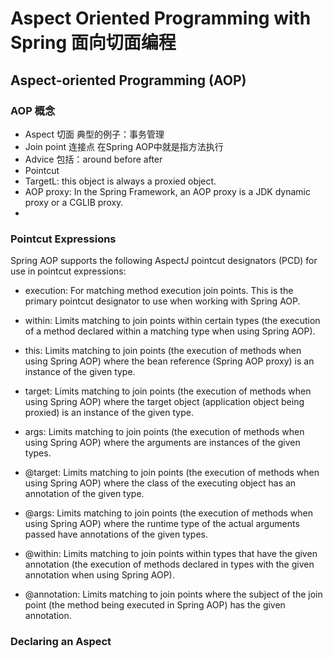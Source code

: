 # Aspect Oriented Programming with Spring 面向切面编程

## Aspect-oriented Programming (AOP)

### AOP 概念
* Aspect 切面 典型的例子：事务管理
* Join point 连接点 在Spring AOP中就是指方法执行
* Advice 包括：around before after
* Pointcut 
* TargetL: this object is always a proxied object.
* AOP proxy: In the Spring Framework, an AOP proxy is a JDK dynamic proxy or a CGLIB proxy.
* 

### Pointcut Expressions
Spring AOP supports the following AspectJ pointcut designators (PCD) for use in pointcut expressions:

* execution: For matching method execution join points. This is the primary pointcut designator to use when working with Spring AOP.

* within: Limits matching to join points within certain types (the execution of a method declared within a matching type when using Spring AOP).

* this: Limits matching to join points (the execution of methods when using Spring AOP) where the bean reference (Spring AOP proxy) is an instance of the given type.

* target: Limits matching to join points (the execution of methods when using Spring AOP) where the target object (application object being proxied) is an instance of the given type.

* args: Limits matching to join points (the execution of methods when using Spring AOP) where the arguments are instances of the given types.

* @target: Limits matching to join points (the execution of methods when using Spring AOP) where the class of the executing object has an annotation of the given type.

* @args: Limits matching to join points (the execution of methods when using Spring AOP) where the runtime type of the actual arguments passed have annotations of the given types.

* @within: Limits matching to join points within types that have the given annotation (the execution of methods declared in types with the given annotation when using Spring AOP).

* @annotation: Limits matching to join points where the subject of the join point (the method being executed in Spring AOP) has the given annotation.


### Declaring an Aspect